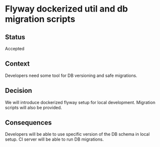 # Flyway dockerized util and db migration scripts 

## Status

Accepted

## Context 

Developers need some tool for DB versioning and safe migrations.

## Decision 

We will introduce dockerized flyway setup for local development.
Migration scripts will also be provided.

## Consequences  

Developers will be able to use specific version of the DB schema in local setup.
CI server will be able to run DB migrations.